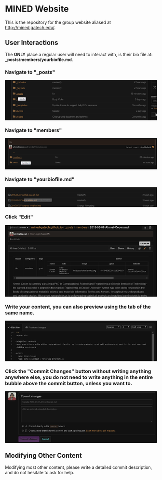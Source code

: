 # MINED Website

This is the repository for the group website aliased at http://mined.gatech.edu/. 

## User Interactions

The **ONLY** place a regular user will need to interact with, is their bio file at: **_posts/members/yourbiofile.md**.

### Navigate to "_posts"

<img src="/images/readme-1.png" align="center">

### Navigate to "members"

<img src="/images/readme-2.png" align="center">

### Navigate to "yourbiofile.md"

<img src="/images/readme-3.png" align="center">

### Click "Edit"

<img src="/images/readme-4.png" align="center">

### Write your content, you can also preview using the tab of the same name.

<img src="/images/readme-5.png" align="center">

### Click the "Commit Changes" button without writing anything anywhere else, you do not need to write anything in the entire bubble above the commit button, unless you want to.

<img src="/images/readme-6.png" align="center">

## Modifying Other Content

Modifying most other content, please write a detailed commit description, and do not hesitate to ask for help.
